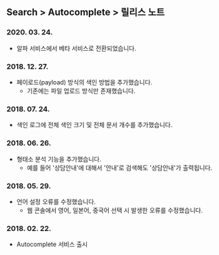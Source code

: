 ## Search > Autocomplete > 릴리스 노트

### 2020. 03. 24.

- 알파 서비스에서 베타 서비스로 전환되었습니다.

### 2018. 12. 27.

- 페이로드(payload) 방식의 색인 방법을 추가했습니다.
  - 기존에는 파일 업로드 방식만 존재했습니다.

### 2018. 07. 24.

- 색인 로그에 전체 색인 크기 및 전체 문서 개수를 추가했습니다.

### 2018. 06. 26.

- 형태소 분석 기능을 추가했습니다.
  - 예를 들어 '상담안내'에 대해서 '안내'로 검색해도 '상담안내'가 출력됩니다.

### 2018. 05. 29.

- 언어 설정 오류를 수정했습니다.
  - 웹 콘솔에서 영어, 일본어, 중국어 선택 시 발생한 오류를 수정했습니다.

### 2018. 02. 22.

- Autocomplete 서비스 출시
